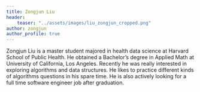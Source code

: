 ```yaml
---
title: Zongjun Liu
header: 
    teaser: "../assets/images/liu_zongjun_cropped.png" 
author: zongjun
author_profile: true
---
```


Zongjun Liu is a master student majored in health data science at Harvard School of Public Health. He obtained a Bachelor’s degree in Applied Math at University of California, Los Angeles. 
Recently he was really interested in exploring algorithms and data structures. 
He likes to practice different kinds of algorithms questions in his spare time. 
He is also actively looking for a full time software engineer job after graduation.
